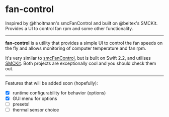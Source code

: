 # fan-control
Inspired by @hholtmann's smcFanControl and built on @beltex's SMCKit. Provides a UI to control fan rpm and some other functionality.

---

**fan-control** is a utility that provides a simple UI to control the fan speeds on the fly and allows monitoring of computer temperature and fan rpm.

It's very similar to [smcFanControl](https://github.com/hholtmann/smcFanControl), but is built on Swift 2.2, and utilises [SMCKit](https://github.com/beltex/SMCKit). Both projects are exceptionally cool and you should check them out.

---

Features that will be added soon (hopefully):
  - [x] runtime configurability for behavior (options)
  - [x] GUI menu for options
  - [ ] presets!
  - [ ] thermal sensor choice
